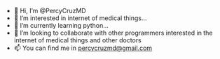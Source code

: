 - 👋 Hi, I’m @PercyCruzMD
- 👀 I’m interested in internet of medical things...
- 🌱 I’m currently learning python...
- 💞️ I’m looking to collaborate with other programmers interested in the internet of medical things and other doctors
- 📫 You can find me in percycruzmd@gmail.com

<!---
PercyCruzMD/PercyCruzMD is a ✨ special ✨ repository because its `README.md` (this file) appears on your GitHub profile.
You can click the Preview link to take a look at your changes.
--->
